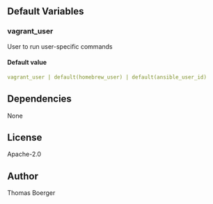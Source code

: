 
## Default Variables

### vagrant_user

User to run user-specific commands

#### Default value

```yaml
vagrant_user | default(homebrew_user) | default(ansible_user_id)
```
## Dependencies

None

## License

Apache-2.0

## Author

Thomas Boerger
